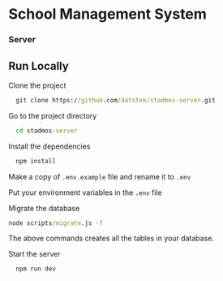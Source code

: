 # School Management System

### Server

## Run Locally

Clone the project

```cmd
  git clone https://github.com/datstek/stadmos-server.git
```

Go to the project directory

```cmd
  cd stadmos-server
```

Install the dependencies

```cmd
  npm install
```

Make a copy of `.env.example` file and rename it to `.env`

Put your environment variables in the `.env` file

Migrate the database

```cmd
node scripts/migrate.js -f
```

The above commands creates all the tables in your database.

Start the server

```cmd
  npm run dev
```
